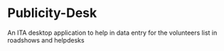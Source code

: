 # Publicity-Desk
An ITA desktop application to help in data entry for the volunteers list in roadshows and helpdesks
